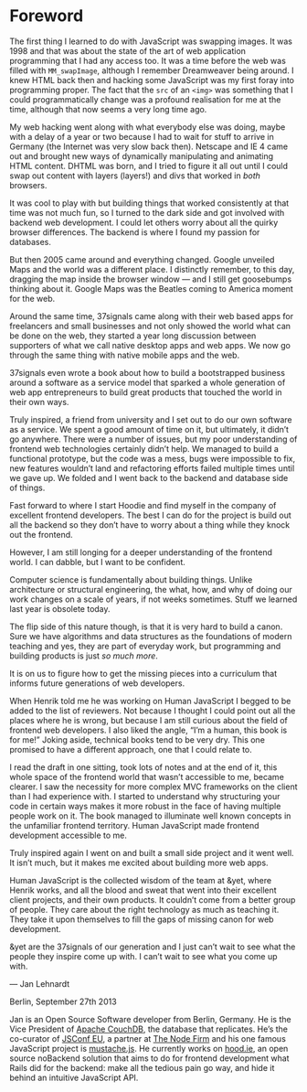 # Foreword

The first thing I learned to do with JavaScript was swapping images. It was 1998 and that was about the state of the art of web application programming that I had any access too. It was a time before the web was filled with `MM_swapImage`, although I remember Dreamweaver being around. I knew HTML back then and hacking some JavaScript was my first foray into programming proper. The fact that the `src` of an `<img>` was something that I could programmatically change was a profound realisation for me at the time, although that now seems a very long time ago.

My web hacking went along with what everybody else was doing, maybe with a delay of a year or two because I had to wait for stuff to arrive in Germany (the Internet was very slow back then). Netscape and IE 4 came out and brought new ways of dynamically manipulating and animating HTML content. DHTML was born, and I tried to figure it all out until I could swap out content with layers (layers!) and divs that worked in *both* browsers.

It was cool to play with but building things that worked consistently at that time was not much fun, so I turned to the dark side and got involved with backend web development. I could let others worry about all the quirky browser differences. The backend is where I found my passion for databases.

But then 2005 came around and everything changed. Google unveiled Maps and the world was a different place. I distinctly remember, to this day, dragging the map inside the browser window — and I still get goosebumps thinking about it. Google Maps was the Beatles coming to America moment for the web.

Around the same time, 37signals came along with their web based apps for freelancers and small businesses and not only showed the world what can be done on the web, they started a year long discussion between supporters of what we call native desktop apps and web apps. We now go through the same thing with native mobile apps and the web.

37signals even wrote a book about how to build a bootstrapped business around a software as a service model that sparked a whole generation of web app entrepreneurs to build great products that touched the world in their own ways.

Truly inspired, a friend from university and I set out to do our own software as a service. We spent a good amount of time on it, but ultimately, it didn’t go anywhere. There were a number of issues, but my poor understanding of frontend web technologies certainly didn’t help. We managed to build a functional prototype, but the code was a mess, bugs were impossible to fix, new features wouldn’t land and refactoring efforts failed multiple times until we gave up. We folded and I went back to the backend and database side of things.

Fast forward to where I start Hoodie and find myself in the company of excellent frontend developers. The best I can do for the project is build out all the backend so they don’t have to worry about a thing while they knock out the frontend.

However, I am still longing for a deeper understanding of the frontend world. I can dabble, but I want to be confident.

Computer science is fundamentally about building things. Unlike architecture or structural engineering, the what, how, and why of doing our work changes on a scale of years, if not weeks sometimes. Stuff we learned last year is obsolete today.

The flip side of this nature though, is that it is very hard to build a canon. Sure we have algorithms and data structures as the foundations of modern teaching and yes, they are part of everyday work, but programming and building products is just *so much more*.

It is on us to figure how to get the missing pieces into a curriculum that informs future generations of web developers.

When Henrik told me he was working on Human JavaScript I begged to be added to the list of reviewers. Not because I thought I could point out all the places where he is wrong, but because I am still curious about the field of frontend web developers. I also liked the angle, “I’m a human, this book is for me!” Joking aside, technical books tend to be very dry. This one promised to have a different approach, one that I could relate to. 

I read the draft in one sitting, took lots of notes and at the end of it, this whole space of the frontend world that wasn’t accessible to me, became clearer. I saw the necessity for more complex MVC frameworks on the client than I had experience with. I started to understand why structuring your code in certain ways makes it more robust in the face of having multiple people work on it. The book managed to illuminate well known concepts in the unfamiliar frontend territory. Human JavaScript made frontend development accessible to me.

Truly inspired again I went on and built a small side project and it went well. It isn’t much, but it makes me excited about building more web apps.

Human JavaScript is the collected wisdom of the team at &yet, where Henrik works, and all the blood and sweat that went into their excellent client projects, and their own products. It couldn’t come from a better group of people. They care about the right technology as much as teaching it. They take it upon themselves to fill the gaps of missing canon for web development.

&yet are the 37signals of our generation and I just can’t wait to see what the people they inspire come up with. I can’t wait to see what you come up with.

— Jan Lehnardt

Berlin, September 27th 2013

Jan is an Open Source Software developer from Berlin, Germany. He is the Vice President of [Apache CouchDB](http://couchdb.apache.org), the database that replicates. He’s the co-curator of [JSConf EU](http://jsconf.eu), a partner at [The Node Firm](http://thenodefirm.com) and his one famous JavaScript project is [mustache.js](https://github.com/janl/mustache.js). He currently works on [hood.ie](http://hood.ie), an open source noBackend solution that aims to do for frontend development what Rails did for the backend: make all the tedious pain go way, and hide it behind an intuitive JavaScript API.
